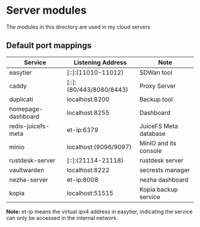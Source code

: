 # Server modules

The modules in this directory are used in my cloud servers

## Default port mappings

| Service            | Listening Address       | Note                  |
| ------------------ | ----------------------- | --------------------- |
| easytier           | [::]:(11010-11012)      | SDWan tool            |
| caddy              | [::]:(80/443/8080/8443) | Proxy Server          |
| duplicati          | localhost:8200          | Backup tool           |
| homepage-dashboard | localhost:8255          | Dashboard             |
| redis-juicefs-meta | et-ip:6379              | JuiceFS Meta database |
| minio              | localhost:(9096/9097)   | MinIO and its console |
| rustdesk-server    | [::]:(21114-21118)      | rustdesk server       |
| vaultwarden        | localhost:8222          | secrests manager      |
| nezha-server       | et-ip:8008              | nezha dashboard       |
| kopia              | localhost:51515         | Kopia backup service  |

**Note:** et-ip means the virtual ipv4 address in easytier, indicating the service can only be accessed in the internal network.
